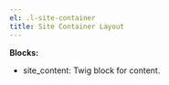 ```yaml
---
el: .l-site-container
title: Site Container Layout
---
```


__Blocks:__
* site_content: Twig block for content.

